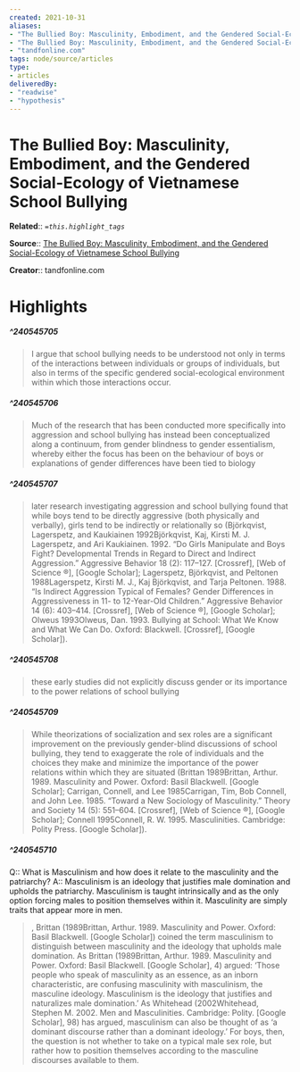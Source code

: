 ```yaml
---
created: 2021-10-31
aliases:
- "The Bullied Boy: Masculinity, Embodiment, and the Gendered Social-Ecology of Vietnamese School Bullying"
- "The Bullied Boy: Masculinity, Embodiment, and the Gendered Social-Ecology of Vietnamese School Bullying by tandfonline.com"
- "tandfonline.com"
tags: node/source/articles
type: 
- articles
deliveredBy: 
- "readwise"
- "hypothesis"
---
```

# The Bullied Boy: Masculinity, Embodiment, and the Gendered Social-Ecology of Vietnamese School Bullying

**Related**:: 
*`=this.highlight_tags`*

**Source**:: [The Bullied Boy: Masculinity, Embodiment, and the Gendered Social-Ecology of Vietnamese School Bullying](https://www.tandfonline.com/doi/full/10.1080/09540253.2018.1458076)

**Creator**:: tandfonline.com

# Highlights
##### ^240545705
  
> I argue that school bullying needs to be understood not only in terms of the interactions between individuals or groups of individuals, but also in terms of the specific gendered social-ecological environment within which those interactions occur. 

##### ^240545706
  
> Much of the research that has been conducted more specifically into aggression and school bullying has instead been conceptualized along a continuum, from gender blindness to gender essentialism, whereby either the focus has been on the behaviour of boys or explanations of gender differences have been tied to biology 

##### ^240545707
  
> later research investigating aggression and school bullying found that while boys tend to be directly aggressive (both physically and verbally), girls tend to be indirectly or relationally so (Björkqvist, Lagerspetz, and Kaukiainen 1992Björkqvist, Kaj, Kirsti M. J. Lagerspetz, and Ari Kaukiainen. 1992. “Do Girls Manipulate and Boys Fight? Developmental Trends in Regard to Direct and Indirect Aggression.” Aggressive Behavior 18 (2): 117–127. [Crossref], [Web of Science ®], [Google Scholar]; Lagerspetz, Björkqvist, and Peltonen 1988Lagerspetz, Kirsti M. J., Kaj Björkqvist, and Tarja Peltonen. 1988. “Is Indirect Aggression Typical of Females? Gender Differences in Aggressiveness in 11- to 12-Year-Old Children.” Aggressive Behavior 14 (6): 403–414. [Crossref], [Web of Science ®], [Google Scholar]; Olweus 1993Olweus, Dan. 1993. Bullying at School: What We Know and What We Can Do. Oxford: Blackwell. [Crossref], [Google Scholar]). 

##### ^240545708
  
> these early studies did not explicitly discuss gender or its importance to the power relations of school bullying 

##### ^240545709
  
> While theorizations of socialization and sex roles are a significant improvement on the previously gender-blind discussions of school bullying, they tend to exaggerate the role of individuals and the choices they make and minimize the importance of the power relations within which they are situated (Brittan 1989Brittan, Arthur. 1989. Masculinity and Power. Oxford: Basil Blackwell. [Google Scholar]; Carrigan, Connell, and Lee 1985Carrigan, Tim, Bob Connell, and John Lee. 1985. “Toward a New Sociology of Masculinity.” Theory and Society 14 (5): 551–604. [Crossref], [Web of Science ®], [Google Scholar]; Connell 1995Connell, R. W. 1995. Masculinities. Cambridge: Polity Press. [Google Scholar]). 

##### ^240545710
Q:: What is Masculinism and how does it relate to the masculinity and the patriarchy? 
A::
Masculinism is an ideology that justifies male domination and upholds the patriarchy. Masculinism is taught intrinsically and as the only option forcing males to position themselves within it. Masculinity are simply traits that appear more in men.  
> , Brittan (1989Brittan, Arthur. 1989. Masculinity and Power. Oxford: Basil Blackwell. [Google Scholar]) coined the term masculinism to distinguish between masculinity and the ideology that upholds male domination. As Brittan (1989Brittan, Arthur. 1989. Masculinity and Power. Oxford: Basil Blackwell. [Google Scholar], 4) argued: ‘Those people who speak of masculinity as an essence, as an inborn characteristic, are confusing masculinity with masculinism, the masculine ideology. Masculinism is the ideology that justifies and naturalizes male domination.’ As Whitehead (2002Whitehead, Stephen M. 2002. Men and Masculinities. Cambridge: Polity. [Google Scholar], 98) has argued, masculinism can also be thought of as ‘a dominant discourse rather than a dominant ideology.’ For boys, then, the question is not whether to take on a typical male sex role, but rather how to position themselves according to the masculine discourses available to them. 

